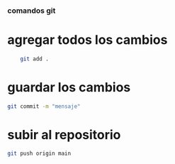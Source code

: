 ### comandos git 
# agregar todos los cambios
```bash
    git add .  
```
# guardar los cambios
```bash
git commit -m "mensaje"
```
# subir al repositorio
```bash
git push origin main
```